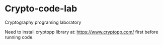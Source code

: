# Crypto-code-lab
Cryptography programing laboratory

Need to install cryptopp library at: https://www.cryptopp.com/ first before running code.
